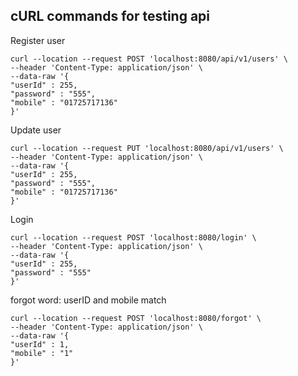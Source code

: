 ## cURL commands for testing api
Register user

    curl --location --request POST 'localhost:8080/api/v1/users' \
    --header 'Content-Type: application/json' \
    --data-raw '{
    "userId" : 255,
    "password" : "555",
    "mobile" : "01725717136"
    }'

Update user

    curl --location --request PUT 'localhost:8080/api/v1/users' \
    --header 'Content-Type: application/json' \
    --data-raw '{
    "userId" : 255,
    "password" : "555",
    "mobile" : "01725717136"
    }'

Login 

    curl --location --request POST 'localhost:8080/login' \
    --header 'Content-Type: application/json' \
    --data-raw '{
    "userId" : 255,
    "password" : "555"
    }'

forgot word: userID and mobile match

    curl --location --request POST 'localhost:8080/forgot' \
    --header 'Content-Type: application/json' \
    --data-raw '{
    "userId" : 1,
    "mobile" : "1"
    }'